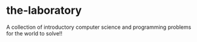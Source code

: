 # the-laboratory
A collection of introductory computer science and programming problems for the world to solve!!
